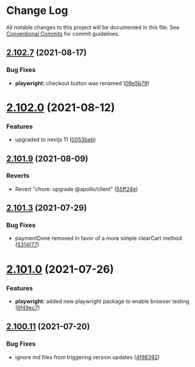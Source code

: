 # Change Log

All notable changes to this project will be documented in this file.
See [Conventional Commits](https://conventionalcommits.org) for commit guidelines.

## [2.102.7](https://github.com/ho-nl/m2-pwa/compare/@reachdigital/magento-payment-included@2.102.6...@reachdigital/magento-payment-included@2.102.7) (2021-08-17)


### Bug Fixes

* **playwright:** checkout button was renamed ([09e5b79](https://github.com/ho-nl/m2-pwa/commit/09e5b79333708cfac04232d8071d1dad72968297))





# [2.102.0](https://github.com/ho-nl/m2-pwa/compare/@reachdigital/magento-payment-included@2.101.10...@reachdigital/magento-payment-included@2.102.0) (2021-08-12)


### Features

* upgraded to nextjs 11 ([0053beb](https://github.com/ho-nl/m2-pwa/commit/0053beb7ef597c190add7264256a0eaec35868da))





## [2.101.9](https://github.com/ho-nl/m2-pwa/compare/@reachdigital/magento-payment-included@2.101.8...@reachdigital/magento-payment-included@2.101.9) (2021-08-09)


### Reverts

* Revert "chore: upgrade @apollo/client" ([55ff24e](https://github.com/ho-nl/m2-pwa/commit/55ff24ede0e56c85b8095edadadd1ec5e0b1b8d2))





## [2.101.3](https://github.com/ho-nl/m2-pwa/compare/@reachdigital/magento-payment-included@2.101.2...@reachdigital/magento-payment-included@2.101.3) (2021-07-29)


### Bug Fixes

* paymentDone removed in favor of a more simple clearCart method ([5314f77](https://github.com/ho-nl/m2-pwa/commit/5314f7752c2f75a55dcd926bfc26607124561e5d))





# [2.101.0](https://github.com/ho-nl/m2-pwa/compare/@reachdigital/magento-payment-included@2.100.19...@reachdigital/magento-payment-included@2.101.0) (2021-07-26)


### Features

* **playwright:** added new playwright package to enable browser testing ([6f49ec7](https://github.com/ho-nl/m2-pwa/commit/6f49ec7595563775b96ebf21c27e39da1282e8d9))





## [2.100.11](https://github.com/ho-nl/m2-pwa/compare/@reachdigital/magento-payment-included@2.100.10...@reachdigital/magento-payment-included@2.100.11) (2021-07-20)


### Bug Fixes

* ignore md files from triggering version updates ([4f98392](https://github.com/ho-nl/m2-pwa/commit/4f9839250b3a32d3070da5290e5efcc5e2243fba))
